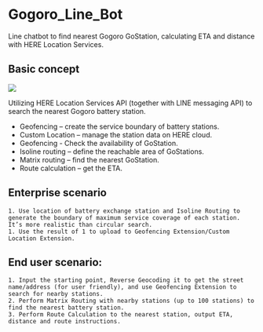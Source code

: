 # Gogoro_Line_Bot
Line chatbot to find nearest Gogoro GoStation, calculating ETA and distance with HERE Location Services.

## Basic concept

![](https://i.imgur.com/iN1CYvq.png)

Utilizing HERE Location Services API (together with LINE messaging API) to search the nearest Gogoro battery station.

* Geofencing – create the service boundary of battery stations.
* Custom Location – manage the station data on HERE cloud.
* Geofencing - Check the availability of GoStation.
* Isoline routing – define the reachable area of GoStations.
* Matrix routing – find the nearest GoStation.
* Route calculation – get the ETA.


## Enterprise scenario

    1. Use location of battery exchange station and Isoline Routing to generate the boundary of maximum service coverage of each station. It’s more realistic than circular search.
    1. Use the result of 1 to upload to Geofencing Extension/Custom Location Extension.

## End user scenario:

    1. Input the starting point, Reverse Geocoding it to get the street name/address (for user friendly), and use Geofencing Extension to search for nearby stations.
    2. Perform Matrix Routing with nearby stations (up to 100 stations) to find the nearest battery station.
    3. Perform Route Calculation to the nearest station, output ETA, distance and route instructions.
